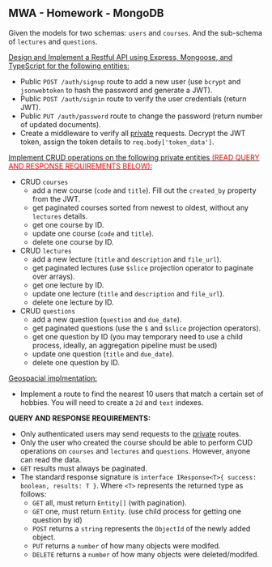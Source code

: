 ## MWA - Homework - MongoDB
Given the models for two schemas: `users` and `courses`. And the sub-schema of `lectures` and `questions`.
    
<ins>Design and Implement a Restful API using Express, Mongoose, and TypeScript for the following entities:</ins>
* Public `POST /auth/signup` route to add a new user (use `bcrypt` and `jsonwebtoken` to hash the password and generate a JWT).
* Public `POST /auth/signin` route to verify the user credentials (return JWT).
* Public `PUT /auth/password` route to change the password (return number of updated documents).
* Create a middleware to verify all <ins>private</ins> requests. Decrypt the JWT token, assign the token details to `req.body['token_data']`.
   
<ins>Implement CRUD operations on the following private entities <span style="color: red">(READ QUERY AND RESPONSE REQUIREMENTS BELOW)</span>:</ins>
   * CRUD `courses`
      * add a new course (`code` and `title`). Fill out the `created_by` property from the JWT.
      * get paginated courses sorted from newest to oldest, without any `lectures` details.
      * get one course by ID.
      * update one course (`code` and `title`).
      * delete one course by ID.
   * CRUD `lectures`
      * add a new lecture (`title` and `description` and `file_url`).
      * get paginated lectures (use `$slice` projection operator to paginate over arrays).
      * get one lecture by ID.
      * update one lecture (`title` and `description` and `file_url`).
      * delete one lecture by ID.
   * CRUD `questions`
      * add a new question (`question` and `due_date`).
      * get paginated questions (use the `$` and `$slice` projection operators).
      * get one question by ID (you may temporary need to use a child process, ideally, an aggregation pipeline must be used)
      * update one question (`title` and `due_date`).
      * delete one question by ID. 
   
<ins>Geospacial implmentation:</ins>
* Implement a route to find the nearest 10 users that match a certain set of hobbies. You will need to create a `2d` and `text` indexes.
  
**QUERY AND RESPONSE REQUIREMENTS:**
* Only authenticated users may send requests to the <ins>private</ins> routes.
* Only the user who created the course should be able to perform CUD operations on `courses` and `lectures` and `questions`. However, anyone can read the data.
* `GET` results must always be paginated.
* The standard response signature is `interface IResponse<T>{ success: boolean, results: T }`. Where `<T>` represents the returned type as follows:
   * `GET` all, must return `Entity[]` (with pagination).
   * `GET` one, must return `Entity`. (use child process for getting one question by id)
   * `POST` returns a `string` represents the `ObjectId` of the newly added object.
   * `PUT` returns a `number` of how many objects were modifed.
   * `DELETE` returns a `number` of how many objects were deleted/modifed.
  
